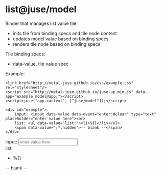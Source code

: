 # list@juse/model

Binder that manages list value tile:
* inits tile from binding specs and tile node content
* updates model value based on binding specs
* renders tile node based on binding specs

Tile binding specs:
* data-value, tile value spec

Example:

```
<link href="http://metal-juse.github.io/css/example.css" rel="stylesheet"/>
<script src="http://metal-juse.github.io/juse-up.min.js" data-app="example.model@app;"></script>
<script>juse("app.context", ["juse/model"]);</script>

<div id="example">
	input: <input data-value data-event="enter:#clear" type="text" placeholder="enter value here"><br>
	list: <ul data-value="list:"><li>%{}</li></ul>
	<span data-value=";*:hidden">-- blank --</span>
</div>
```

<link href="http://metal-juse.github.io/css/example.css" rel="stylesheet"/>
<script src="http://metal-juse.github.io/juse-up.min.js" data-app="example.model@app;"></script>
<script>juse("app.context", ["juse/model"]);</script>

<div id="example">
	input: <input data-value data-event="enter:#clear" type="text" placeholder="enter value here"><br>
	list: <ul data-value="list:"><li>%{}</li></ul>
	<span data-value=";*:hidden">-- blank --</span>
</div>
